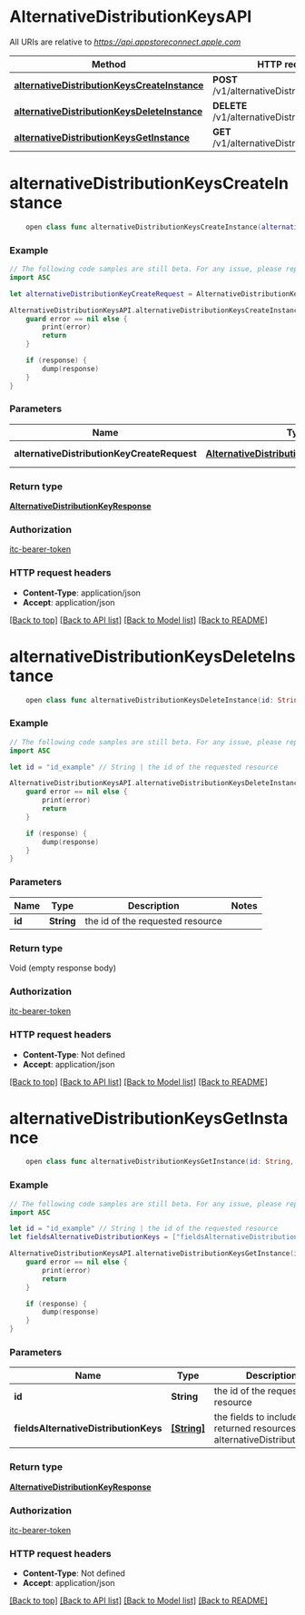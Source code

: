# AlternativeDistributionKeysAPI

All URIs are relative to *https://api.appstoreconnect.apple.com*

Method | HTTP request | Description
------------- | ------------- | -------------
[**alternativeDistributionKeysCreateInstance**](AlternativeDistributionKeysAPI.md#alternativedistributionkeyscreateinstance) | **POST** /v1/alternativeDistributionKeys | 
[**alternativeDistributionKeysDeleteInstance**](AlternativeDistributionKeysAPI.md#alternativedistributionkeysdeleteinstance) | **DELETE** /v1/alternativeDistributionKeys/{id} | 
[**alternativeDistributionKeysGetInstance**](AlternativeDistributionKeysAPI.md#alternativedistributionkeysgetinstance) | **GET** /v1/alternativeDistributionKeys/{id} | 


# **alternativeDistributionKeysCreateInstance**
```swift
    open class func alternativeDistributionKeysCreateInstance(alternativeDistributionKeyCreateRequest: AlternativeDistributionKeyCreateRequest, completion: @escaping (_ data: AlternativeDistributionKeyResponse?, _ error: Error?) -> Void)
```



### Example
```swift
// The following code samples are still beta. For any issue, please report via http://github.com/OpenAPITools/openapi-generator/issues/new
import ASC

let alternativeDistributionKeyCreateRequest = AlternativeDistributionKeyCreateRequest(data: AlternativeDistributionKeyCreateRequest_data(type: "type_example", attributes: AlternativeDistributionKeyCreateRequest_data_attributes(publicKey: "publicKey_example"), relationships: AlternativeDistributionKeyCreateRequest_data_relationships(app: AlternativeDistributionKeyCreateRequest_data_relationships_app(data: AlternativeDistributionKeyCreateRequest_data_relationships_app_data(type: "type_example", id: "id_example"))))) // AlternativeDistributionKeyCreateRequest | AlternativeDistributionKey representation

AlternativeDistributionKeysAPI.alternativeDistributionKeysCreateInstance(alternativeDistributionKeyCreateRequest: alternativeDistributionKeyCreateRequest) { (response, error) in
    guard error == nil else {
        print(error)
        return
    }

    if (response) {
        dump(response)
    }
}
```

### Parameters

Name | Type | Description  | Notes
------------- | ------------- | ------------- | -------------
 **alternativeDistributionKeyCreateRequest** | [**AlternativeDistributionKeyCreateRequest**](AlternativeDistributionKeyCreateRequest.md) | AlternativeDistributionKey representation | 

### Return type

[**AlternativeDistributionKeyResponse**](AlternativeDistributionKeyResponse.md)

### Authorization

[itc-bearer-token](../README.md#itc-bearer-token)

### HTTP request headers

 - **Content-Type**: application/json
 - **Accept**: application/json

[[Back to top]](#) [[Back to API list]](../README.md#documentation-for-api-endpoints) [[Back to Model list]](../README.md#documentation-for-models) [[Back to README]](../README.md)

# **alternativeDistributionKeysDeleteInstance**
```swift
    open class func alternativeDistributionKeysDeleteInstance(id: String, completion: @escaping (_ data: Void?, _ error: Error?) -> Void)
```



### Example
```swift
// The following code samples are still beta. For any issue, please report via http://github.com/OpenAPITools/openapi-generator/issues/new
import ASC

let id = "id_example" // String | the id of the requested resource

AlternativeDistributionKeysAPI.alternativeDistributionKeysDeleteInstance(id: id) { (response, error) in
    guard error == nil else {
        print(error)
        return
    }

    if (response) {
        dump(response)
    }
}
```

### Parameters

Name | Type | Description  | Notes
------------- | ------------- | ------------- | -------------
 **id** | **String** | the id of the requested resource | 

### Return type

Void (empty response body)

### Authorization

[itc-bearer-token](../README.md#itc-bearer-token)

### HTTP request headers

 - **Content-Type**: Not defined
 - **Accept**: application/json

[[Back to top]](#) [[Back to API list]](../README.md#documentation-for-api-endpoints) [[Back to Model list]](../README.md#documentation-for-models) [[Back to README]](../README.md)

# **alternativeDistributionKeysGetInstance**
```swift
    open class func alternativeDistributionKeysGetInstance(id: String, fieldsAlternativeDistributionKeys: [FieldsAlternativeDistributionKeys_alternativeDistributionKeysGetInstance]? = nil, completion: @escaping (_ data: AlternativeDistributionKeyResponse?, _ error: Error?) -> Void)
```



### Example
```swift
// The following code samples are still beta. For any issue, please report via http://github.com/OpenAPITools/openapi-generator/issues/new
import ASC

let id = "id_example" // String | the id of the requested resource
let fieldsAlternativeDistributionKeys = ["fieldsAlternativeDistributionKeys_example"] // [String] | the fields to include for returned resources of type alternativeDistributionKeys (optional)

AlternativeDistributionKeysAPI.alternativeDistributionKeysGetInstance(id: id, fieldsAlternativeDistributionKeys: fieldsAlternativeDistributionKeys) { (response, error) in
    guard error == nil else {
        print(error)
        return
    }

    if (response) {
        dump(response)
    }
}
```

### Parameters

Name | Type | Description  | Notes
------------- | ------------- | ------------- | -------------
 **id** | **String** | the id of the requested resource | 
 **fieldsAlternativeDistributionKeys** | [**[String]**](String.md) | the fields to include for returned resources of type alternativeDistributionKeys | [optional] 

### Return type

[**AlternativeDistributionKeyResponse**](AlternativeDistributionKeyResponse.md)

### Authorization

[itc-bearer-token](../README.md#itc-bearer-token)

### HTTP request headers

 - **Content-Type**: Not defined
 - **Accept**: application/json

[[Back to top]](#) [[Back to API list]](../README.md#documentation-for-api-endpoints) [[Back to Model list]](../README.md#documentation-for-models) [[Back to README]](../README.md)

